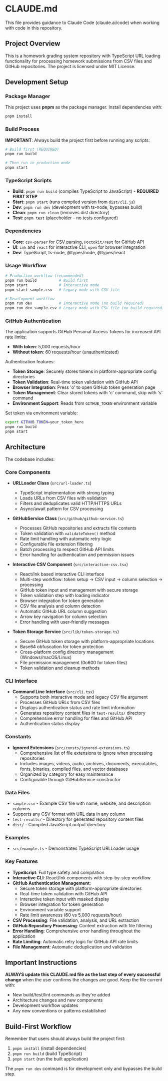 # CLAUDE.md

This file provides guidance to Claude Code (claude.ai/code) when working with code in this repository.

## Project Overview

This is a homework grading system repository with TypeScript URL loading functionality for processing homework submissions from CSV files and GitHub repositories. The project is licensed under MIT License.

## Development Setup

### Package Manager
This project uses **pnpm** as the package manager. Install dependencies with:
```bash
pnpm install
```

### Build Process
**IMPORTANT**: Always build the project first before running any scripts:
```bash
# Build first (REQUIRED)
pnpm run build

# Then run in production mode
pnpm start
```

### TypeScript Scripts
- **Build**: `pnpm run build` (compiles TypeScript to JavaScript) - **REQUIRED FIRST STEP**
- **Start**: `pnpm start` (runs compiled version from `dist/cli.js`)
- **Dev**: `pnpm run dev` (development with ts-node, bypasses build)
- **Clean**: `pnpm run clean` (removes dist directory)
- **Test**: `pnpm test` (placeholder - no tests configured)

### Dependencies
- **Core**: `csv-parser` for CSV parsing, `@octokit/rest` for GitHub API
- **UI**: `ink` and `react` for interactive CLI, `open` for browser integration
- **Dev**: TypeScript, ts-node, @types/node, @types/react

### Usage Workflow
```bash
# Production workflow (recommended)
pnpm run build          # Build first
pnpm start              # Interactive mode
pnpm start sample.csv   # Legacy mode with CSV file

# Development workflow
pnpm run dev            # Interactive mode (no build required)
pnpm run dev sample.csv # Legacy mode with CSV file (no build required)
```

### GitHub Authentication
The application supports GitHub Personal Access Tokens for increased API rate limits:
- **With token**: 5,000 requests/hour
- **Without token**: 60 requests/hour (unauthenticated)

Authentication features:
- **Token Storage**: Securely stores tokens in platform-appropriate config directories
- **Token Validation**: Real-time token validation with GitHub API
- **Browser Integration**: Press 'o' to open GitHub token generation page
- **Token Management**: Clear stored tokens with 'c' command, skip with 's' command
- **Environment Support**: Reads from `GITHUB_TOKEN` environment variable

Set token via environment variable:
```bash
export GITHUB_TOKEN=your_token_here
pnpm run build
pnpm start
```

## Architecture

The codebase includes:

### Core Components
- **URLLoader Class** (`src/url-loader.ts`)
  - TypeScript implementation with strong typing
  - Loads URLs from CSV files with validation
  - Filters and deduplicates valid HTTP/HTTPS URLs
  - Async/await pattern for CSV processing

- **GitHubService Class** (`src/github/github-service.ts`)
  - Processes GitHub repositories and extracts file contents
  - Token validation with `validateToken()` method
  - Rate limit handling with automatic retry logic
  - Configurable file extension filtering
  - Batch processing to respect GitHub API limits
  - Error handling for authentication and permission issues

- **Interactive CSV Component** (`src/interactive-csv.tsx`)
  - React/Ink based interactive CLI interface
  - Multi-step workflow: token setup → CSV input → column selection → processing
  - GitHub token input and management with secure storage
  - Token validation step with loading indicator
  - Browser integration for token generation
  - CSV file analysis and column detection
  - Automatic GitHub URL column suggestion
  - Arrow key navigation for column selection
  - Error handling with user-friendly messages

- **Token Storage Service** (`src/lib/token-storage.ts`)
  - Secure GitHub token storage with platform-appropriate locations
  - Base64 obfuscation for token protection
  - Cross-platform config directory management (Windows/macOS/Linux)
  - File permission management (0o600 for token files)
  - Token validation and cleanup methods

### CLI Interface
- **Command Line Interface** (`src/cli.tsx`)
  - Supports both interactive mode and legacy CSV file argument
  - Processes GitHub URLs from CSV files
  - Displays authentication status and rate limit information
  - Generates repository content files in `test-results/` directory
  - Comprehensive error handling for files and GitHub API
  - Authentication status display

### Constants
- **Ignored Extensions** (`src/consts/ignored-extensions.ts`)
  - Comprehensive list of file extensions to ignore when processing repositories
  - Includes images, videos, audio, archives, documents, executables, fonts, binaries, compiled files, and vector databases
  - Organized by category for easy maintenance
  - Configurable through GitHubService constructor

### Data Files
- `sample.csv` - Example CSV file with name, website, and description columns
- Supports any CSV format with URL data in any column
- `test-results/` - Directory for generated repository content files
- `dist/` - Compiled JavaScript output directory

### Examples
- `src/example.ts` - Demonstrates TypeScript URLLoader usage

### Key Features
- **TypeScript**: Full type safety and compilation
- **Interactive CLI**: React/Ink components with step-by-step workflow
- **GitHub Authentication Management**:
  - Secure token storage with platform-appropriate directories
  - Real-time token validation with GitHub API
  - Interactive token input with masked display
  - Browser integration for token generation
  - Environment variable support
  - Rate limit awareness (60 vs 5,000 requests/hour)
- **CSV Processing**: File validation, analysis, and URL extraction
- **GitHub Repository Processing**: Content extraction with file filtering
- **Error Handling**: Comprehensive error handling throughout the application
- **Rate Limiting**: Automatic retry logic for GitHub API rate limits
- **File Management**: Automatic deduplication and validation

## Important Instructions

**ALWAYS update this CLAUDE.md file as the last step of every successful change** when the user confirms the changes are good. Keep the file current with:
- New build/test/lint commands as they're added
- Architecture changes and new components
- Development workflow updates
- Any new conventions or patterns established

## Build-First Workflow

Remember that users should always build the project first:
1. `pnpm install` (install dependencies)
2. `pnpm run build` (build TypeScript)
3. `pnpm start` (run the built application)

The `pnpm run dev` command is for development only and bypasses the build step.